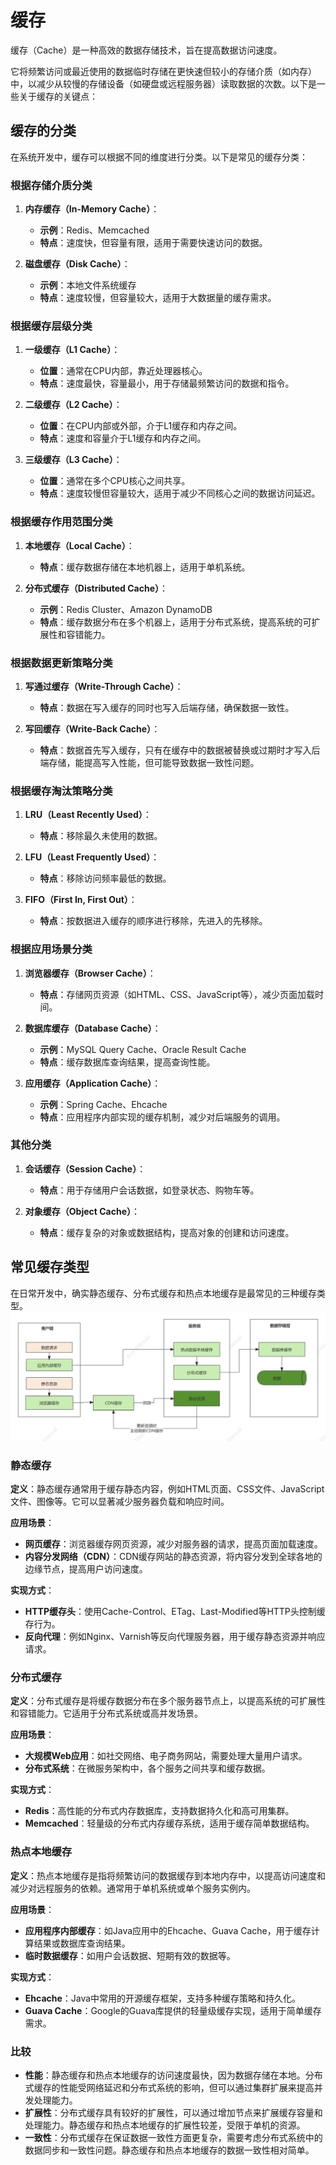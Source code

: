 # 缓存
缓存（Cache）是一种高效的数据存储技术，旨在提高数据访问速度。

它将频繁访问或最近使用的数据临时存储在更快速但较小的存储介质（如内存）中，以减少从较慢的存储设备（如硬盘或远程服务器）读取数据的次数。以下是一些关于缓存的关键点：

## 缓存的分类
在系统开发中，缓存可以根据不同的维度进行分类。以下是常见的缓存分类：

### 根据存储介质分类
1. **内存缓存（In-Memory Cache）**：
   - **示例**：Redis、Memcached
   - **特点**：速度快，但容量有限，适用于需要快速访问的数据。

2. **磁盘缓存（Disk Cache）**：
   - **示例**：本地文件系统缓存
   - **特点**：速度较慢，但容量较大，适用于大数据量的缓存需求。

### 根据缓存层级分类
1. **一级缓存（L1 Cache）**：
   - **位置**：通常在CPU内部，靠近处理器核心。
   - **特点**：速度最快，容量最小，用于存储最频繁访问的数据和指令。

2. **二级缓存（L2 Cache）**：
   - **位置**：在CPU内部或外部，介于L1缓存和内存之间。
   - **特点**：速度和容量介于L1缓存和内存之间。

3. **三级缓存（L3 Cache）**：
   - **位置**：通常在多个CPU核心之间共享。
   - **特点**：速度较慢但容量较大，适用于减少不同核心之间的数据访问延迟。

### 根据缓存作用范围分类
1. **本地缓存（Local Cache）**：
   - **特点**：缓存数据存储在本地机器上，适用于单机系统。

2. **分布式缓存（Distributed Cache）**：
   - **示例**：Redis Cluster、Amazon DynamoDB
   - **特点**：缓存数据分布在多个机器上，适用于分布式系统，提高系统的可扩展性和容错能力。

### 根据数据更新策略分类
1. **写通过缓存（Write-Through Cache）**：
   - **特点**：数据在写入缓存的同时也写入后端存储，确保数据一致性。

2. **写回缓存（Write-Back Cache）**：
   - **特点**：数据首先写入缓存，只有在缓存中的数据被替换或过期时才写入后端存储，能提高写入性能，但可能导致数据一致性问题。

### 根据缓存淘汰策略分类
1. **LRU（Least Recently Used）**：
   - **特点**：移除最久未使用的数据。

2. **LFU（Least Frequently Used）**：
   - **特点**：移除访问频率最低的数据。

3. **FIFO（First In, First Out）**：
   - **特点**：按数据进入缓存的顺序进行移除，先进入的先移除。

### 根据应用场景分类
1. **浏览器缓存（Browser Cache）**：
   - **特点**：存储网页资源（如HTML、CSS、JavaScript等），减少页面加载时间。

2. **数据库缓存（Database Cache）**：
   - **示例**：MySQL Query Cache、Oracle Result Cache
   - **特点**：缓存数据库查询结果，提高查询性能。

3. **应用缓存（Application Cache）**：
   - **示例**：Spring Cache、Ehcache
   - **特点**：应用程序内部实现的缓存机制，减少对后端服务的调用。

### 其他分类
1. **会话缓存（Session Cache）**：
   - **特点**：用于存储用户会话数据，如登录状态、购物车等。

2. **对象缓存（Object Cache）**：
   - **特点**：缓存复杂的对象或数据结构，提高对象的创建和访问速度。

## 常见缓存类型
在日常开发中，确实静态缓存、分布式缓存和热点本地缓存是最常见的三种缓存类型。
![常见缓存分类](images/cache_type.png)

### 静态缓存
**定义**：静态缓存通常用于缓存静态内容，例如HTML页面、CSS文件、JavaScript文件、图像等。它可以显著减少服务器负载和响应时间。

**应用场景**：
- **网页缓存**：浏览器缓存网页资源，减少对服务器的请求，提高页面加载速度。
- **内容分发网络（CDN）**：CDN缓存网站的静态资源，将内容分发到全球各地的边缘节点，提高用户访问速度。

**实现方式**：
- **HTTP缓存头**：使用Cache-Control、ETag、Last-Modified等HTTP头控制缓存行为。
- **反向代理**：例如Nginx、Varnish等反向代理服务器，用于缓存静态资源并响应请求。

### 分布式缓存
**定义**：分布式缓存是将缓存数据分布在多个服务器节点上，以提高系统的可扩展性和容错能力。它适用于分布式系统或高并发场景。

**应用场景**：
- **大规模Web应用**：如社交网络、电子商务网站，需要处理大量用户请求。
- **分布式系统**：在微服务架构中，各个服务之间共享和缓存数据。

**实现方式**：
- **Redis**：高性能的分布式内存数据库，支持数据持久化和高可用集群。
- **Memcached**：轻量级的分布式内存缓存系统，适用于缓存简单数据结构。

### 热点本地缓存
**定义**：热点本地缓存是指将频繁访问的数据缓存到本地内存中，以提高访问速度和减少对远程服务的依赖。通常用于单机系统或单个服务实例内。

**应用场景**：
- **应用程序内部缓存**：如Java应用中的Ehcache、Guava Cache，用于缓存计算结果或数据库查询结果。
- **临时数据缓存**：如用户会话数据、短期有效的数据等。

**实现方式**：
- **Ehcache**：Java中常用的开源缓存框架，支持多种缓存策略和持久化。
- **Guava Cache**：Google的Guava库提供的轻量级缓存实现，适用于简单缓存需求。

### 比较
- **性能**：静态缓存和热点本地缓存的访问速度最快，因为数据存储在本地。分布式缓存的性能受网络延迟和分布式系统的影响，但可以通过集群扩展来提高并发处理能力。
- **扩展性**：分布式缓存具有较好的扩展性，可以通过增加节点来扩展缓存容量和处理能力。静态缓存和热点本地缓存的扩展性较差，受限于单机的资源。
- **一致性**：分布式缓存在保证数据一致性方面更复杂，需要考虑分布式系统中的数据同步和一致性问题。静态缓存和热点本地缓存的数据一致性相对简单。

